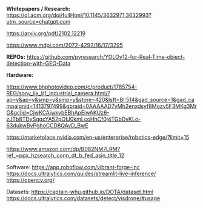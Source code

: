 **Whitepapers / Research:**
https://dl.acm.org/doi/fullHtml/10.1145/3632971.3632993?utm_source=chatgpt.com

https://arxiv.org/pdf/2102.12219

https://www.mdpi.com/2072-4292/16/17/3295



**REPOs:**
https://github.com/pyresearch/YOLOv12-for-Real-Time-object-detection-with-GEO-Data


**Hardware:**

https://www.bhphotovideo.com/c/product/1785754-REG/sony_ilx_lr1_industrial_camera.html/?ap=y&ap=y&smp=y&smp=y&store=420&lsft=BI:514&gad_source=1&gad_campaignid=1413797499&gbraid=0AAAAAD7yMh2enxdsyf8Mozv5F3MKg3MrG&gclid=CjwKCAjwkvbEBhApEiwAKUz6-zJTb8TDySgqcYA52pOfJ0kmLcoHhCf0j4TGbDvKLo-63dukwBvPghoCCD8QAvD_BwE

https://marketplace.nvidia.com/en-us/enterprise/robotics-edge/?limit=15

https://www.amazon.com/dp/B082NM7LRM?ref_=ppx_hzsearch_conn_dt_b_fed_asin_title_12

Software:
https://app.roboflow.com/vibrant-forge-inc
https://docs.ultralytics.com/guides/streamlit-live-inference/
https://opencv.org/


Datasets:
https://captain-whu.github.io/DOTA/dataset.html
https://docs.ultralytics.com/datasets/detect/visdrone/#usage
